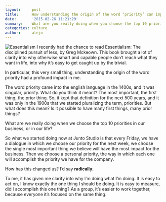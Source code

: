```yaml
---
layout:     post
title:      How understanding the origin of the word ‘priority’ can impact your productivity.
date:       '2015-02-26 11:21:29'
summary:    What are you really doing when you choose the top 10 priorities in your business, or in our life? Are you setting your priorities in the best possible way? Truth is, you're probably not. Read here why...
categories: culture
author:     alejo
---
```


![Essentialism](http://33.media.tumblr.com/49bb859b84a945bf00fd192a2c5411ec/tumblr_inline_nkap1eGQ361sa3u4l.jpg)
I recently had the chance to read Essentialism: The disciplined pursuit of less, by Greg Mckeown. This book brought a lot of clarity into why otherwise smart and capable people don’t reach what they want in life, into why it’s easy to get caught up by the trivial.

In particular, this very small thing, understanding the origin of the word priority had a profound impact in me. 

The word priority came into the english language in the 1400s, and it was singular, priority. What do you think it meant? The most important, the first thing, the prior thing. So, it kept that definition for the next 500 years, and it was only in the 1900s that we started pluralizing the term, priorities. But what does this mean? Is it possible to have many first things, many prior things?

What are we really doing when we choose the top 10 priorities in our business, or in our life?

So what we started doing now at Junto Studio is that every Friday, we have a dialogue in which we choose our priority for the next week, we choose the single most important thing we believe will have the most impact for the business. Then we choose a personal priority, the way in which each one will accomplish the priority we have for the company.

How has this changed us? I’d say **radically**. 

To me, it has given me clarity into why I’m doing what I’m doing. It is easy to act on, I know exactly the one thing I should be doing. It is easy to measure, did I accomplish this one thing? As a group, it’s easier to work together, because everyone it’s focused on the same thing.
